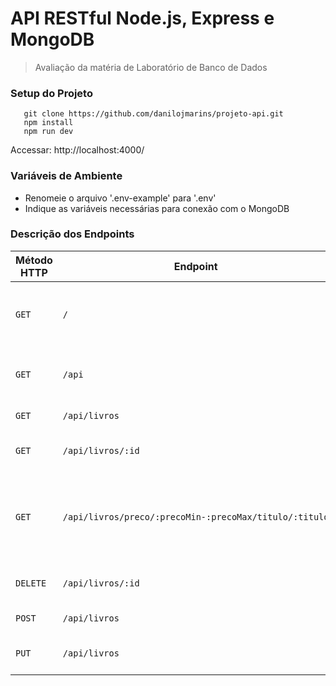 # API RESTful Node.js, Express e MongoDB

> Avaliação da matéria de Laboratório de Banco de Dados

### Setup do Projeto
```
   git clone https://github.com/danilojmarins/projeto-api.git
   npm install
   npm run dev
```
Accessar: http://localhost:4000/

### Variáveis de Ambiente
- Renomeie o arquivo '.env-example' para '.env'
- Indique as variáveis necessárias para conexão com o MongoDB

### Descrição dos Endpoints
<table>
    <thead>
        <tr>
            <th>Método HTTP</th>
            <th>Endpoint</th>
            <th>Descrição</th>
        </tr>
    </thead>
    <tbody>
        <tr>
            <td><code>GET</code></td>
            <td><code>/</code></td>
            <td>Root do Projeto - HTML de apresetação da API</td>
        </tr>
        <tr>
            <td><code>GET</code></td>
            <td><code>/api</code></td>
            <td>Root da API - Versão e Status da API</td>
        </tr>
        <tr>
            <td><code>GET</code></td>
            <td><code>/api/livros</code></td>
            <td>Lista todos os Livros</td>
        </tr>
        <tr>
            <td><code>GET</code></td>
            <td><code>/api/livros/:id</code></td>
            <td>Lista um Livro pelo ID</td>
        </tr>
        <tr>
            <td><code>GET</code></td>
            <td><code>/api/livros/preco/:precoMin-:precoMax/titulo/:titulo</code></td>
            <td>Lista os Livros filtrados por Preço Mínimo e Máximo e por Título</td>
        </tr>
        <tr>
            <td><code>DELETE</code></td>
            <td><code>/api/livros/:id</code></td>
            <td>Apaga um Livro pelo ID</td>
        </tr>
        <tr>
            <td><code>POST</code></td>
            <td><code>/api/livros</code></td>
            <td>Cria um novo Livro</td>
        </tr>
        <tr>
            <td><code>PUT</code></td>
            <td><code>/api/livros</code></td>
            <td>Altera um Livro pelo ID</td>
        </tr>
    </tbody>
</table>
